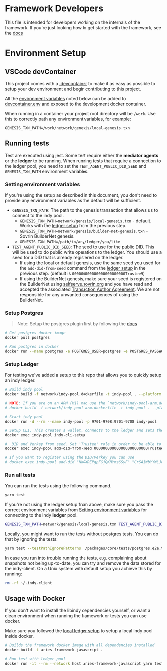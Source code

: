 # Framework Developers

This file is intended for developers working on the internals of the framework. If you're just looking how to get started with the framework, see the [docs](./docs)

# Environment Setup

## VSCode devContainer

This project comes with a [.devcontainer](./devcontainer) to make it as easy as possible to setup your dev environment and begin contributing to this project.

All the [environment variables](https://code.visualstudio.com/remote/advancedcontainers/environment-variables) noted below can be added to [devcontainer.env](./devcontainer.env) and exposed to the development docker container.

When running in a container your project root directory will be `/work`. Use this to correctly path any environment variables, for example:

```console
GENESIS_TXN_PATH=/work/network/genesis/local-genesis.txn
```

## Running tests

Test are executed using jest. Some test require either the **mediator agents** or the **ledger** to be running. When running tests that require a connection to the ledger pool, you need to set the `TEST_AGENT_PUBLIC_DID_SEED` and `GENESIS_TXN_PATH` environment variables.

### Setting environment variables

If you're using the setup as described in this document, you don't need to provide any environment variables as the default will be sufficient.

- `GENESIS_TXN_PATH`: The path to the genesis transaction that allows us to connect to the indy pool.
  - `GENESIS_TXN_PATH=network/genesis/local-genesis.txn` - default. Works with the [ledger setup](#setup-ledger) from the previous step.
  - `GENESIS_TXN_PATH=network/genesis/builder-net-genesis.txn` - Sovrin BuilderNet genesis.
  - `GENESIS_TXN_PATH=/path/to/any/ledger/you/like`
- `TEST_AGENT_PUBLIC_DID_SEED`: The seed to use for the public DID. This will be used to do public write operations to the ledger. You should use a seed for a DID that is already registered on the ledger.
  - If using the local or default genesis, use the same seed you used for the `add-did-from-seed` command from the [ledger setup](#setup-ledger) in the previous step. (default is `000000000000000000000000Trustee9`)
  - If using the BuilderNet genesis, make sure your seed is registered on the BuilderNet using [selfserve.sovrin.org](https://selfserve.sovrin.org/) and you have read and accepted the associated [Transaction Author Agreement](https://github.com/sovrin-foundation/sovrin/blob/master/TAA/TAA.md). We are not responsible for any unwanted consequences of using the BuilderNet.

### Setup Postgres

> Note: Setup the postgres plugin first by following the [docs](https://aries.js.org/)

```sh
# Get postgres docker image
docker pull postgres

# Run postgres in docker
docker run --name postgres -e POSTGRES_USER=postgres -e POSTGRES_PASSWORD=postgres -p 5432:5432 -d postgres
```

### Setup Ledger

For testing we've added a setup to this repo that allows you to quickly setup an indy ledger.

```sh
# Build indy pool
docker build -f network/indy-pool.dockerfile -t indy-pool . --platform linux/amd64

# NOTE: If you are on an ARM (M1) mac use the `network/indy-pool-arm.dockerfile` instead
# docker build -f network/indy-pool-arm.dockerfile -t indy-pool . --platform linux/arm64/v8

# Start indy pool
docker run -d --rm --name indy-pool -p 9701-9708:9701-9708 indy-pool

# Setup CLI. This creates a wallet, connects to the ledger and sets the Transaction Author Agreement
docker exec indy-pool indy-cli-setup

#  DID and Verkey from seed. Set 'Trustee' role in order to be able to register public DIDs
docker exec indy-pool add-did-from-seed 000000000000000000000000Trustee9 TRUSTEE

# If you want to register using the DID/Verkey you can use
# docker exec indy-pool add-did "NkGXDEPgpFGjQKMYmz6SyF" "CrSA1WbYYWLJoHm16Xw1VEeWxFvXtWjtsfEzMsjB5vDT"
```

### Run all tests

You can run the tests using the following command.

```sh
yarn test
```

If you're not using the ledger setup from above, make sure you pass the correct environment variables from [Setting environment variables](#setting-environment-variables) for connecting to the indy **ledger** pool.

```sh
GENESIS_TXN_PATH=network/genesis/local-genesis.txn TEST_AGENT_PUBLIC_DID_SEED=000000000000000000000000Trustee9 yarn test
```

Locally, you might want to run the tests without postgres tests. You can do that by ignoring the tests:

```sh
yarn test --testPathIgnorePatterns ./packages/core/tests/postgres.e2e.test.ts -u
```

In case you run into trouble running the tests, e.g. complaining about snapshots not being up-to-date, you can try and remove the data stored for the indy-client. On a Unix system with default setup you achieve this by running:

```sh
rm -rf ~/.indy-client
```

## Usage with Docker

If you don't want to install the libindy dependencies yourself, or want a clean environment when running the framework or tests you can use docker.

Make sure you followed the [local ledger setup](#setup-ledger) to setup a local indy pool inside docker.

```sh
# Builds the framework docker image with all dependencies installed
docker build -t aries-framework-javascript .

# Run test with ledger pool
docker run -it --rm --network host aries-framework-javascript yarn test
```
